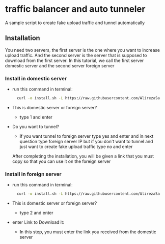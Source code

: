 # traffic balancer and auto tunneler
A sample script to create fake upload traffic and tunnel automatically

## Installation

You need two servers, the first server is the one where you want to increase upload traffic. And the second server is the server that is supposed to download from the first server.
In this tutorial, we call the first server domestic server and the second server foreign server

### Install in domestic server
- run this command in terminal:
    ```bash
      curl -o install.sh -L https://raw.githubusercontent.com/AlirezaSawari/auto-tunnel/main/install.sh && bash install.sh
    ```

- This is domestic server or foreign server?

  - type 1 and enter


- Do you want to tunnel?
  - if you want tunnel to foreign server type yes and enter and in next question type foreign server IP but if you don't want to tunnel and just want to create fake upload traffic type no and enter
    
  
  After completing the installation, you will be given a link that you must copy so that you can use it on the foreign server

### Install in foreign server
- run this command in terminal:
    ```bash
      curl -o install.sh -L https://raw.githubusercontent.com/AlirezaSawari/auto-tunnel/main/install.sh && bash install.sh
    ```
- This is domestic server or foreign server?

  - type 2 and enter


- enter Link to Download it:
  - In this step, you must enter the link you received from the domestic server
